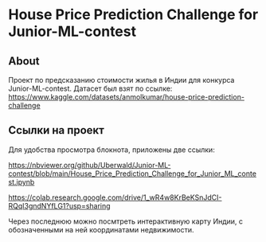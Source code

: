# House Price Prediction Challenge for Junior-ML-contest
## About
Проект по предсказанию стоимости жилья в Индии для конкурса Junior-ML-contest.
Датасет был взят по ссылке:
https://www.kaggle.com/datasets/anmolkumar/house-price-prediction-challenge
## Ссылки на проект
Для удобства просмотра блокнота, приложены две ссылки:

https://nbviewer.org/github/Uberwald/Junior-ML-contest/blob/main/House_Price_Prediction_Challenge_for_Junior_ML_contest.ipynb

https://colab.research.google.com/drive/1_wR4w8KrBeKSnJdCI-RQqI3gndNYfLG1?usp=sharing

Через последнюю можно посмтреть интерактивную карту Индии, с обозначенными на ней координатами недвижимости.
